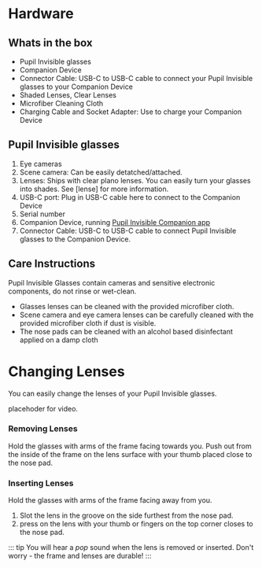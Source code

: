 # Hardware

## Whats in the box

<v-img :src="$withBase('/invisible/pi_companion.jpg')"></v-img>
<!-- annotate this image with the below captions -->

- Pupil Invisible glasses
- Companion Device
- Connector Cable: USB-C to USB-C cable to connect your Pupil Invisible glasses to your Companion Device
- Shaded Lenses, Clear Lenses
- Microfiber Cleaning Cloth
- Charging Cable and Socket Adapter: Use to charge your Companion Device


## Pupil Invisible glasses
<!-- annotate this image with the below captions -->

1. Eye cameras
2. Scene camera: Can be easily detatched/attached.
4. Lenses: Ships with clear plano lenses. You can easily turn your glasses into shades. See [lense] for more information.
3. USB-C port: Plug in USB-C cable here to connect to the Companion Device
5. Serial number
6. Companion Device, running [Pupil Invisible Companion app]()
7. Connector Cable: USB-C to USB-C cable to connect Pupil Invisible glasses to the Companion Device.

## Care Instructions
Pupil Invisible Glasses contain cameras and sensitive electronic components, do not rinse or wet-clean.

- Glasses lenses can be cleaned with the provided microfiber cloth.
- Scene camera and eye camera lenses can be carefully cleaned with the provided microfiber cloth if dust is visible.
- The nose pads can be cleaned with an alcohol based disinfectant applied on a damp cloth

# Changing Lenses
You can easily change the lenses of your Pupil Invisible glasses. 

<!-- todo insert video -->
placehoder for video.

### Removing Lenses

<!-- todo insert graphic -->

Hold the glasses with arms of the frame facing towards you. Push out from the inside of the frame on the lens surface with your thumb placed close to the nose pad. 


### Inserting Lenses

<!-- todo insert graphic -->

Hold the glasses with arms of the frame facing away from you. 
1. Slot the lens in the groove on the side furthest from the nose pad. 
2. press on the lens with your thumb or fingers on the top corner closes to the nose pad. 

::: tip
You will hear a _pop_ sound when the lens is removed or inserted. Don't worry - the frame and lenses are durable!
:::